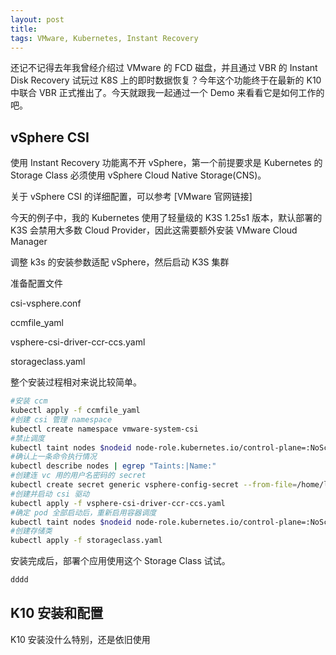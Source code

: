 ```yaml
---
layout: post
title: 
tags: VMware, Kubernetes, Instant Recovery
---
```


还记不记得去年我曾经介绍过 VMware 的 FCD 磁盘，并且通过 VBR 的 Instant Disk Recovery 试玩过 K8S 上的即时数据恢复？今年这个功能终于在最新的 K10 中联合 VBR 正式推出了。今天就跟我一起通过一个 Demo 来看看它是如何工作的吧。

## vSphere CSI

使用 Instant Recovery 功能离不开 vSphere，第一个前提要求是 Kubernetes 的 Storage Class 必须使用 vSphere Cloud Native Storage(CNS)。

关于 vSphere CSI 的详细配置，可以参考 [VMware 官网链接]

今天的例子中，我的 Kubernetes 使用了轻量级的 K3S 1.25s1 版本，默认部署的 K3S 会禁用大多数 Cloud Provider，因此这需要额外安装 VMware Cloud Manager

调整 k3s 的安装参数适配 vSphere，然后启动 K3S 集群

准备配置文件

csi-vsphere.conf

ccmfile_yaml

vsphere-csi-driver-ccr-ccs.yaml

storageclass.yaml

整个安装过程相对来说比较简单。

```bash
#安装 ccm
kubectl apply -f ccmfile_yaml
#创建 csi 管理 namespace
kubectl create namespace vmware-system-csi
#禁止调度
kubectl taint nodes $nodeid node-role.kubernetes.io/control-plane=:NoSchedule
#确认上一条命令执行情况
kubectl describe nodes | egrep "Taints:|Name:"
#创建连 vc 用的用户名密码的 secret
kubectl create secret generic vsphere-config-secret --from-file=/home/lei/csi-vsphere.conf --namespace=vmware-system-csi
#创建并启动 csi 驱动
kubectl apply -f vsphere-csi-driver-ccr-ccs.yaml
#确定 pod 全部启动后，重新启用容器调度
kubectl taint nodes $nodeid node-role.kubernetes.io/control-plane=:NoSchedule-
#创建存储类
kubectl apply -f storageclass.yaml
```

安装完成后，部署个应用使用这个 Storage Class 试试。

```bash
dddd
```

## K10 安装和配置

K10 安装没什么特别，还是依旧使用
